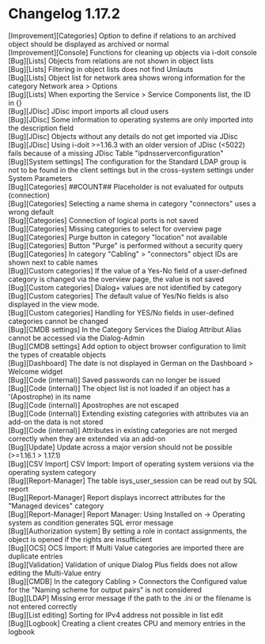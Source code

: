 # Changelog 1.17.2

[Improvement][Categories]   Option to define if relations to an archived object should be displayed as archived or normal  
[Improvement][Console]      Functions for cleaning up objects via i-doit console  
[Bug][Lists]                Objects from relations are not shown in object lists  
[Bug][Lists]                Filtering in object lists does not find Umlauts  
[Bug][Lists]                Object list for network area shows wrong information for the category Network area > Options  
[Bug][Lists]                When exporting the Service > Service Components list, the ID in {}  
[Bug][JDisc]                JDisc import imports all cloud users  
[Bug][JDisc]                Some information to operating systems are only imported into the description field  
[Bug][JDisc]                Objects without any details do not get imported via JDisc  
[Bug][JDisc]                Using i-doit >=1.16.3 with an older version of JDisc (<5022) fails because of a missing JDisc Table "ipdnsserverconfiguration"  
[Bug][System settings]      The configuration for the Standard LDAP group is not to be found in the client settings but in the cross-system settings under System Parameters  
[Bug][Categories]           ##COUNT## Placeholder is not evaluated for outputs (connection)  
[Bug][Categories]           Selecting a name shema in category "connectors" uses a wrong default  
[Bug][Categories]           Connection of logical ports is not saved  
[Bug][Categories]           Missing categories to select for overview page  
[Bug][Categories]           Purge button in category "location" not available  
[Bug][Categories]           Button "Purge" is performed without a security query  
[Bug][Categories]           In category "Cabling" > "connectors" object IDs are shown next to cable names  
[Bug][Custom categories]    If the value of a Yes-No field of a user-defined category is changed via the overview page, the value is not saved  
[Bug][Custom categories]    Dialog+ values are not identified by category  
[Bug][Custom categories]    The default value of Yes/No fields is also displayed in the view mode.  
[Bug][Custom categories]    Handling for YES/No fields in user-defined categories cannot be changed  
[Bug][CMDB settings]        In the Category Services the Dialog Attribut Alias cannot be accessed via the Dialog-Admin  
[Bug][CMDB settings]        Add option to object browser configuration to limit the types of creatable objects  
[Bug][Dashboard]            The date is not displayed in German on the Dashboard > Welcome widget  
[Bug][Code (internal)]      Saved passwords can no longer be issued  
[Bug][Code (internal)]      The object list is not loaded if an object has a '(Apostrophe) in its name  
[Bug][Code (internal)]      Apostrophes are not escaped  
[Bug][Code (internal)]      Extending existing categories with attributes via an add-on the data is not stored  
[Bug][Code (internal)]      Attributes in existing categories are not merged correctly when they are extended via an add-on  
[Bug][Update]               Update across a major version should not be possible (>=1.16.1 > 1.17.1)  
[Bug][CSV Import]           CSV Import: Import of operating system versions via the operating system category  
[Bug][Report-Manager]       The table isys_user_session can be read out by SQL report  
[Bug][Report-Manager]       Report displays incorrect attributes for the "Managed devices" category  
[Bug][Report-Manager]       Report Manager: Using Installed on -> Operating system as condition generates SQL error message  
[Bug][Authorization system] By setting a role in contact assignments, the object is opened if the rights are insufficient  
[Bug][OCS]                  OCS Import: If Multi Value categories are imported there are duplicate entries  
[Bug][Validation]           Validation of unique Dialog Plus fields does not allow editing the Multi-Value entry  
[Bug][CMDB]                 In the category Cabling > Connectors the Configured value for the "Naming scheme for output pairs" is not considered  
[Bug][LDAP]                 Missing error message if the path to the .ini or the filename is not entered correctly  
[Bug][List editing]         Sorting for IPv4 address not possible in list edit  
[Bug][Logbook]              Creating a client creates CPU and memory entries in the logbook  
